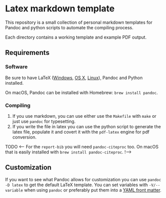 # Latex markdown template

This repository is a small collection of personal markdown templates for Pandoc and python scripts to automate the compiling process.

Each directory contains a working template and example PDF output.

## Requirements

### Software

Be sure to have LaTeX ([Windows](http://miktex.org/), [OS X](https://tug.org/mactex/),
[Linux](http://latex-project.org/)), Pandoc and Python installed.

On macOS, Pandoc can be installed with Homebrew: `brew install pandoc`.

### Compiling

1. If you use markdown, you can use either use the `Makefile` with `make` or just use `pandoc` for typesetting.
2. If you write the file in latex you can use the python script to generate the latex file, populate it and covert it with the `pdf-latex` engine for pdf conversion.

TODO
<--
For the `report-bib` you will need `pandoc-citeproc` too. On macOS that is easily installed with
`brew install pandoc-citeproc`.
!--> 

## Customization

If you want to see what Pandoc allows for customization you can use `pandoc -D latex` to get the
default LaTeX template. You can set variables with `-V/--variable` when using `pandoc` or preferably
put them into a [YAML front matter](http://assemble.io/docs/YAML-front-matter.html).







































